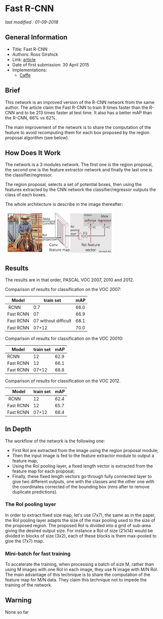 # Fast R-CNN 

_last modified : 01-09-2018_

## General Information

- Title: Fast R-CNN 
- Authors: Ross Girshick
- Link: [article](https://arxiv.org/pdf/1504.08083.pdf)
- Date of first submission:  30 April 2015
- Implementations:
    - [Caffe](https://github.com/rbgirshick/fast-rcnn)

## Brief

This network is an improved version of the R-CNN network from the same author. The article claim the Fast R-CNN to train 9 times faster than the R-CNN and to be 213 times faster at test time. It also has a better mAP than the R-CNN, 66% vs 62%.

The main improvement of the network is to share the computation of the feature to avoid recomputing them for each box proposed by the region proposal algorithm (see below).

## How Does It Work

The network is a 3 modules network. The first one is the region proposal, the second one is the feature extractor network and finally the last one is the classifier/regressor. 

The region proposal, selects a set of potential boxes, then using the features extracted by the CNN network the classifier/regressor outputs the class of each boxes. 

The whole architecture is describe in the image thereafter:

![Fast RCNN Network](https://raw.githubusercontent.com/D3lt4lph4/papers/master/docs/images/imagedetection/fastrcnn/fast_rcnn_network.jpeg "Fast RCNN Network")

## Results

The results are in that order, PASCAL VOC 2007, 2010 and 2012.

Comparison of results for classification on the VOC 2007:

| Model | train set | mAP |
|-------|-----------|-----|
| RCNN | 0.7 | 66.0 |
| Fast RCNN | 07 | 66.9 |
| Fast RCNN | 07 without difficult | 68.1 |
| Fast RCNN | 07+12 | 70.0 |

Comparison of results for classification on the VOC 20010:

| Model | train set | mAP |
|-------|-----------|-----|
| RCNN | 12 | 62.9 |
| Fast RCNN | 12 | 66.1 |
| Fast RCNN | 07+12 | 68.8 |

Comparison of results for classification on the VOC 2012.

| Model | train set | mAP |
|-------|-----------|-----|
| RCNN | 12 | 62.4 |
| Fast RCNN | 12 | 65.7 |
| Fast RCNN | 07+12 | 68.4 |

## In Depth

The workflow of the network is the following one:

- First RoI are extracted from the image using the region proposal module;
- Then the input image is fed to the feature extractor module to output a feature map;
- Using the RoI pooling layer, a fixed length vector is extracted from the feature map for each proposal;
- Finally, these fixed length vectors go through fully connected layer to give two different outputs, one with the classes and the other one with the coordinates corrected of the bounding box (nms after to remove duplicate predictions).

### The RoI pooling layer

In order to extract fixed size map, let's use (7x7), the same as in the paper, the RoI pooling layer adapts the size of the max pooling used to the size of the proposed region.
The proposed RoI is divided into a grid of sub-area giving the desired output size. For instance a RoI of size (21x14) would be divided in blocks of size (3x2), each of these blocks is them max-pooled to give the (7x7) map.

### Mini-batch for fast training

To accelerate the training, when processing a batch of size M, rather than using M images with one RoI in each image, they use N image with M/N RoI. The main advantage of this technique is to share the computation of the feature map for M/N data. They claim this technique not to impede the training of the network.

## Warning

None so far